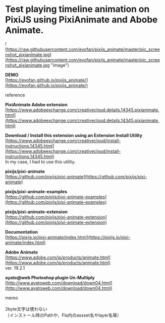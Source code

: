 # Test playing timeline animation on PixiJS using PixiAnimate and Abobe Animate.

![https://raw.githubusercontent.com/evofan/pixijs_animate/master/pic_screenshot_pixianimate.jpg](https://raw.githubusercontent.com/evofan/pixijs_animate/master/pic_screenshot_pixianimate.jpg "image")  

**DEMO**  
[https://evofan.github.io/pixijs_animate/](https://evofan.github.io/pixijs_animate/)  

reference  

**PixiAnimate Adobe extension**  
[https://www.adobeexchange.com/creativecloud.details.14345.pixianimate.html](https://www.adobeexchange.com/creativecloud.details.14345.pixianimate.html)  

**Download / Install this extension using an Extension Install Utility**  
[https://www.adobeexchange.com/creativecloud/install-instructions.14345.html](https://www.adobeexchange.com/creativecloud/install-instructions.14345.html)  
In my case, I had to use this utility.  

**pixijs/pixi-animate**  
[https://github.com/pixijs/pixi-animate](https://github.com/pixijs/pixi-animate)  

**pixijs/pixi-animate-examples**  
[https://github.com/pixijs/pixi-animate-examples](https://github.com/pixijs/pixi-animate-examples)  

**pixijs/pixi-animate-extension**  
[https://github.com/pixijs/pixi-animate-extension](https://github.com/pixijs/pixi-animate-extension)  

**Documentation**  
[https://pixijs.io/pixi-animate/index.html](https://pixijs.io/pixi-animate/index.html)  

**Adobe Animate**  
[https://www.adobe.com/jp/products/animate.html](https://www.adobe.com/jp/products/animate.html)  
ver. 19.2.1  

**ayato@web Photoshop plugin Un-Multiply**  
[http://www.ayatoweb.com/download/down04.html](http://www.ayatoweb.com/download/down04.html)  

memo  
<br>
2byte文字は使わない  
（インストール時のPathや、Fla内のassset名やlayer名等）  
